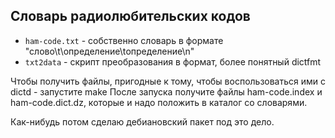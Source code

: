 Словарь радиолюбительских кодов
-------------------------------

* `ham-code.txt` - собственно словарь в формате "слово\t\определение\tопределение\n"
* `txt2data` - скрипт преобразования в формат, более понятный dictfmt

Чтобы получить файлы, пригодные к тому, чтобы воспользоваться ими с dictd - запустите make
После запуска получите файлы ham-code.index и ham-code.dict.dz, которые и надо положить в каталог со словарями.

Как-нибудь потом сделаю дебиановский пакет под это дело.
